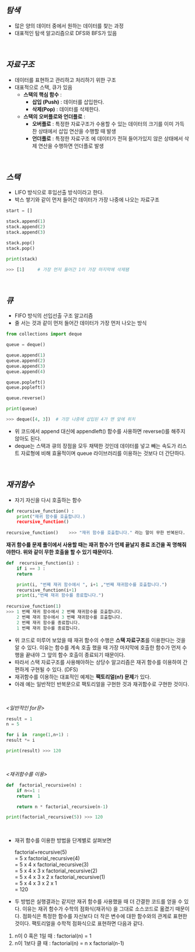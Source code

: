 ## *탐색* 
- 많은 양의 데이터 중에서 원하는 데이터를 찾는 과정
- 대표적인 탐색 알고리즘으로 DFS와 BFS가 있음
<br>

## *자료구조*
 - 데이터를 표현하고 관리하고 처리하기 위한 구조
 - 대표적으로 스택, 큐가 있음 
	 - **스택의 핵심 함수** : 
		 - **삽입 (Push)** : 데이터를 삽입한다.
		 - **삭제(Pop)** : 데이터를 삭제한다.
	 - **스택의 오버플로와 언더플로** : 
		 - **오버플로** : 특정한 자료구조가 수용할 수 있는 데이터의 크기를 이미 가득 찬 상태에서 삽입 연산을 수행할 때 발생
		 - **언더플로** : 특정한 자료구조 에 데이터가 전혀 들어가있지 않은 상태에서 삭제 연산을 수행하면 언더플로 발생
<br>
		
## *스택* 
- LIFO 방식으로 후입선출 방식이라고 한다.
- 박스 쌓기와 같이 먼저 들어간 데이터가 가장 나중에 나오는 자료구조
``` python
start = []

stack.append(1)
stack.append(2)
stack.append(3)

stack.pop()
stack.pop()

print(stack)

>>> [1]		# 가장 먼저 들어간 1이 가장 마지막에 삭제됌
``` 
<br>

## *큐*
- FIFO 방식의 선입선출 구조 알고리즘
- 줄 서는 것과 같이 먼저 들어간 데이터가 가장 먼저 나오는 방식
``` python
from collections import deque

queue = deque()

queue.append(1)
queue.append(2)
queue.append(3)
queue.append(4)

queue.popleft()
queue.popleft()

queue.reverse()

print(queue)

>>> deque([4, 3])  # 가장 나중에 삽입된 4가 맨 앞에 위치
```
- 위 코드에서 append 대신에 appendleft() 함수를 사용하면 reverse()를 해주지 않아도 된다.
- deque는 스택과 큐의 장점을 모두 채택한 것인데 데이터를 넣고 빼는 속도가 리스트 자료형에 비해 효율적이며 queue 라이브러리를 이용하는 것보다 더 간단하다.

<br>

## *재귀함수* 
- 자기 자신을 다시 호출하는 함수

``` python 
def recursive_function() : 
	print("재귀 함수를 호출합니다.)
	recursive_function()
	
recursive_function()	>>> "재귀 함수를 호출합니다." 라는 말이 무한 반복된다.
```
**재귀 함수를 문제 풀이에서 사용할 때는 재귀 함수가 언제 끝날지 종료 조건을 꼭 명해줘야한다. 위와 같이 무한 호출을 할 수 있기 때문이다.**
<br>
``` python
def  recursive_function(i) :
	if i == 3 :
	return

	print(i, "번째 재귀 함수에서 ", i+1 ,"번째 재귀함수를 호출합니다.")	
	recursive_function(i+1)
	print(i,"번째 재귀 함수를 종료합니다.")
	
recursive_function(1)
>>> 1 번째 재귀 함수에서 2 번째 재귀함수를 호출합니다.
	2 번째 재귀 함수에서 3 번째 재귀함수를 호출합니다.
	2 번째 재귀 함수를 종료합니다.
	1 번째 재귀 함수를 종료합니다.
```

- 위 코드로 미루어 보았을 때 재귀 함수의 수행은 **스택 자료구조**를 이용한다는 것을 알 수 있다. 이유는 함수를 계속 호출 했을 때 가장 마지막에 호출한 함수가 먼저 수행을 끝내야 그 앞의 함수 호출이 종료되기 때문이다.
- 따라서 스택 자료구조를 사용해야하는 상당수 알고리즘은 재귀 함수를 이용하여 간편하게 구현될 수 있다. (DFS)
- 재귀함수를 이용하는 대표적인 예제는 **팩토리얼(n!) 문제**가 있다.
-    아래 예는 일반적인 반복문으로 팩토리얼을 구현한 것과 재귀함수로 구현한 것이다.
<br>

*<일반적인 for문>*
``` python
result = 1
n = 5

for i in  range(1,n+1) :
result *= i

print(result) >>> 120
```
<br>

*<재귀함수를 이용>*
``` python
def  factorial_recursive(n) :
	if n<=1 :
	return  1

	return n * factorial_recursive(n-1)

print(factorial_recursive(5)) >>> 120
```
<br>

-   재귀 함수를 이용한 방법을 단계별로 살펴보면

	factorial+recursive(5)<br>
	= 5 x factorial_recursive(4)<br>
	= 5 x 4 x factorial_recursive(3)<br>
	= 5 x 4 x 3 x factorial_recursive(2)<br>
	= 5 x 4 x 3 x 2 x factorial_recursive(1)<br>
	= 5 x 4 x 3 x 2 x 1<br>
	= 120

- 두 방법은 실행결과는 같지만 재귀 함수를 사용했을 때 더 간결한 코드를 얻을 수 있다. 이유는 재귀 함수가 수학의 점화식(재귀식) 을 그대로 소스코드로 옮겼기 때문이다. 점화식은 특정한 함수를 자신보다 더 작은 변수에 대한 함수와의 관계로 표현한 것이다. 팩토리얼을 수학적 점화식으로 표현하면 다음과 같다.
1.  n이 0 혹은 1일 때 : factorial(n) = 1
2.  n이 1보다 클 때 : factorial(n) = n x factorial(n-1)
